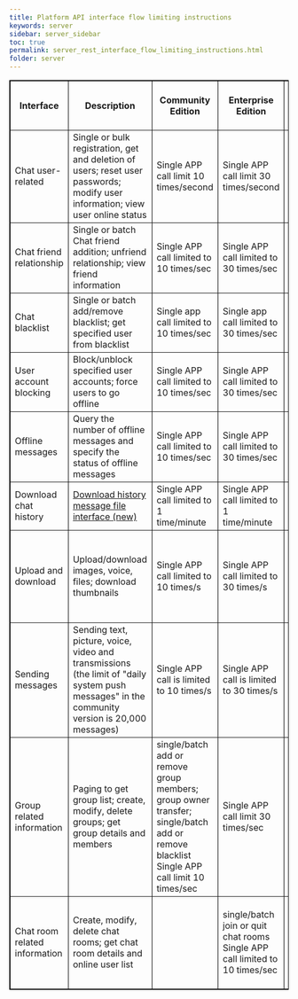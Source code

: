 ```yaml
---
title: Platform API interface flow limiting instructions
keywords: server
sidebar: server_sidebar
toc: true
permalink: server_rest_interface_flow_limiting_instructions.html
folder: server
---
```


<table border="1" cellspacing="0" bordercolor="#000000">
  <tr>
    <th>Interface</th>
    <th>Description</th>
    <th>Community Edition</th>
    <th>Enterprise Edition </th>
    <th>Enterprise Edition Supplementary Notes</th>
  </tr>
  <tr>
    <td>Chat user-related</td>
    <td> Single or bulk registration, get and deletion of users; reset user passwords; modify user information; view user online status</td>
    <td>Single APP call limit 10 times/second</td>
    <td>Single APP call limit 30 times/second</td>
    <td>User ID length Maximum 64 characters; bulk registration maximum 60 IDs each time</td>
  </tr>
  <tr>
    <td>Chat friend relationship</td>
    <td>Single or batch Chat friend addition; unfriend relationship; view friend information</td>
    <td>Single APP call limited to 10 times/sec</td>
    <td>Single APP call limited to 30 times/sec</td>
    <td>User ID length Up to 64 characters</td>
  </tr>
  <tr>
    <td>Chat blacklist</td>
    <td>Single or batch add/remove blacklist; get specified user from blacklist</td>
    <td>Single app call limited to 10 times/sec</td>
    <td>Single app call limited to 30 times/sec</td>
    <td></td>
  </tr>
  <tr>
    <td>User account blocking</td>
    <td>Block/unblock specified user accounts; force users to go offline</td>
    <td>Single APP call limited to 10 times/sec</td>
    <td>Single APP call limited to 30 times/sec</td>
    <td></td>
  </tr>
  <tr>
    <td>Offline messages </td>
    <td>Query the number of offline messages and specify the status of offline messages</td>
    <td>Single APP call limited to 10 times/sec</td>
    <td>Single APP call limited to 30 times/sec</td>
    <td></td>
  </tr>
  <tr>
    <td>Download chat history </td>
    <td><a href="/server/server_chat_log.html"> Download history message file interface (new) </a></td>
    <td>Single APP call limited to 1 time/minute</td>
    <td>Single APP call limited to 1 time/minute</td>
    <td></td>
  </tr>
  <tr>
    <td>Upload and download</td>
    <td>Upload/download images, voice, files; download thumbnails</td>
    <td>Single APP call limited to 10 times/s</td>
    <td>Single APP call limited to 30 times/s</td>
    <td>Single connection download limited to 500k/s; cluster download call limited to 300 times/s</td>
  </tr>
  <tr>
    <td>Sending messages</td>
    <td>Sending text, picture, voice, video and transmissions (the limit of "daily system push messages" in the community version is 20,000 messages)</td>
    <td>Single APP call is limited to 10 times/s</td>
    <td>Single APP call is limited to 30 times/s</td>
    <td>Message + extended field length is limited to 4k bytes</td>
  </tr>
  <tr>
    <td>Group related information</td>
    <td>Paging to get group list; create, modify, delete groups; get group details and members</td>
    <td>single/batch add or remove group members; group owner transfer; single/batch add or remove blacklist Single APP call limit 10 times/sec</td>
    <td>Single APP call limit 30 times/sec</td>
    <td>Single user can join up to 500 groups</td>
  </tr>
  <tr>
    <td>Chat room related information</td>
    <td>Create, modify, delete chat rooms; get chat room details and online user list<td>
    <td>single/batch join or quit chat rooms Single APP call limited to 10 times/sec</td>
    <td>Single APP call limited to 30 times/sec</td>
    <td>Single user can join up to 500 chat rooms</td>
  </tr>
</table>

